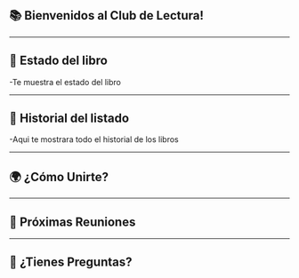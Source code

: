 ## 📚 **Bienvenidos al Club de Lectura!**

---

## 📖 **Estado del libro**

-Te muestra el estado del libro

---

## 📅 **Historial del listado**

-Aqui te mostrara todo el historial de los libros 

---

## 🌍 **¿Cómo Unirte?**


---

## 📌 **Próximas Reuniones**



---

## 💬 **¿Tienes Preguntas?**




